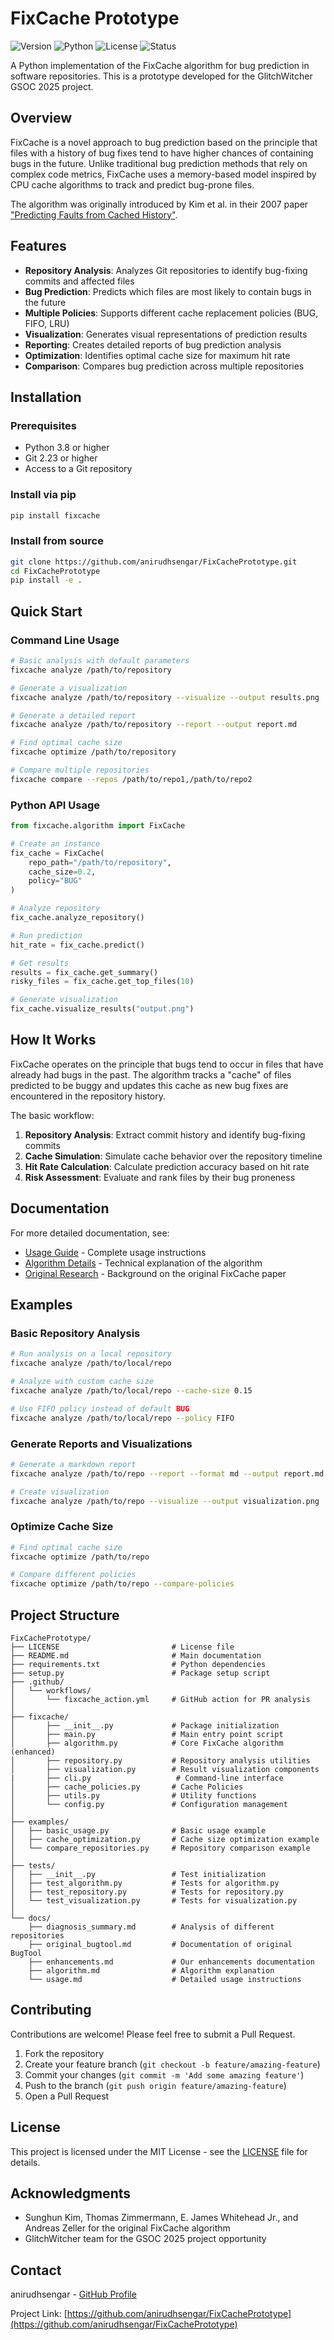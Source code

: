 # FixCache Prototype

![Version](https://img.shields.io/badge/version-0.1.0-blue)
![Python](https://img.shields.io/badge/python-3.8+-brightgreen)
![License](https://img.shields.io/badge/license-MIT-green)
![Status](https://img.shields.io/badge/status-prototype-orange.svg)

A Python implementation of the FixCache algorithm for bug prediction in software repositories. This is a prototype developed for the GlitchWitcher GSOC 2025 project.

## Overview

FixCache is a novel approach to bug prediction based on the principle that files with a history of bug fixes tend to have higher chances of containing bugs in the future. Unlike traditional bug prediction methods that rely on complex code metrics, FixCache uses a memory-based model inspired by CPU cache algorithms to track and predict bug-prone files.

The algorithm was originally introduced by Kim et al. in their 2007 paper ["Predicting Faults from Cached History"](https://dl.acm.org/doi/10.1109/ICSE.2007.66).

## Features

- **Repository Analysis**: Analyzes Git repositories to identify bug-fixing commits and affected files
- **Bug Prediction**: Predicts which files are most likely to contain bugs in the future
- **Multiple Policies**: Supports different cache replacement policies (BUG, FIFO, LRU)
- **Visualization**: Generates visual representations of prediction results
- **Reporting**: Creates detailed reports of bug prediction analysis
- **Optimization**: Identifies optimal cache size for maximum hit rate
- **Comparison**: Compares bug prediction across multiple repositories

## Installation

### Prerequisites

- Python 3.8 or higher
- Git 2.23 or higher
- Access to a Git repository

### Install via pip

```bash
pip install fixcache
```

### Install from source

```bash
git clone https://github.com/anirudhsengar/FixCachePrototype.git
cd FixCachePrototype
pip install -e .
```

## Quick Start

### Command Line Usage

```bash
# Basic analysis with default parameters
fixcache analyze /path/to/repository

# Generate a visualization
fixcache analyze /path/to/repository --visualize --output results.png

# Generate a detailed report
fixcache analyze /path/to/repository --report --output report.md

# Find optimal cache size
fixcache optimize /path/to/repository

# Compare multiple repositories
fixcache compare --repos /path/to/repo1,/path/to/repo2
```

### Python API Usage

```python
from fixcache.algorithm import FixCache

# Create an instance
fix_cache = FixCache(
    repo_path="/path/to/repository",
    cache_size=0.2,
    policy="BUG"
)

# Analyze repository
fix_cache.analyze_repository()

# Run prediction
hit_rate = fix_cache.predict()

# Get results
results = fix_cache.get_summary()
risky_files = fix_cache.get_top_files(10)

# Generate visualization
fix_cache.visualize_results("output.png")
```

## How It Works

FixCache operates on the principle that bugs tend to occur in files that have already had bugs in the past. The algorithm tracks a "cache" of files predicted to be buggy and updates this cache as new bug fixes are encountered in the repository history.

The basic workflow:

1. **Repository Analysis**: Extract commit history and identify bug-fixing commits
2. **Cache Simulation**: Simulate cache behavior over the repository timeline
3. **Hit Rate Calculation**: Calculate prediction accuracy based on hit rate
4. **Risk Assessment**: Evaluate and rank files by their bug proneness

## Documentation

For more detailed documentation, see:

- [Usage Guide](docs/usage.md) - Complete usage instructions
- [Algorithm Details](docs/algorithm.md) - Technical explanation of the algorithm
- [Original Research](docs/original_bugtool.md) - Background on the original FixCache paper

## Examples

### Basic Repository Analysis

```bash
# Run analysis on a local repository
fixcache analyze /path/to/local/repo

# Analyze with custom cache size
fixcache analyze /path/to/local/repo --cache-size 0.15

# Use FIFO policy instead of default BUG
fixcache analyze /path/to/local/repo --policy FIFO
```

### Generate Reports and Visualizations

```bash
# Generate a markdown report
fixcache analyze /path/to/repo --report --format md --output report.md

# Create visualization
fixcache analyze /path/to/repo --visualize --output visualization.png
```

### Optimize Cache Size

```bash
# Find optimal cache size
fixcache optimize /path/to/repo

# Compare different policies
fixcache optimize /path/to/repo --compare-policies
```

## Project Structure

```
FixCachePrototype/
├── LICENSE                         # License file
├── README.md                       # Main documentation
├── requirements.txt                # Python dependencies
├── setup.py                        # Package setup script
├── .github/
│   └── workflows/
│       └── fixcache_action.yml     # GitHub action for PR analysis
│
├── fixcache/
│       ├── __init__.py             # Package initialization
│       ├── main.py                 # Main entry point script
│       ├── algorithm.py            # Core FixCache algorithm (enhanced)
│       ├── repository.py           # Repository analysis utilities
│       ├── visualization.py        # Result visualization components
|       ├── cli.py                   # Command-line interface
│       ├── cache_policies.py       # Cache Policies
│       ├── utils.py                # Utility functions
│       └── config.py               # Configuration management
│
├── examples/
│   ├── basic_usage.py              # Basic usage example
│   ├── cache_optimization.py       # Cache size optimization example
│   └── compare_repositories.py     # Repository comparison example
│
├── tests/
│   ├── __init__.py                 # Test initialization
│   ├── test_algorithm.py           # Tests for algorithm.py
│   ├── test_repository.py          # Tests for repository.py
│   └── test_visualization.py       # Tests for visualization.py
│
└── docs/
    ├── diagnosis_summary.md        # Analysis of different repositories
    ├── original_bugtool.md         # Documentation of original BugTool
    ├── enhancements.md             # Our enhancements documentation
    ├── algorithm.md                # Algorithm explanation
    └── usage.md                    # Detailed usage instructions
```

## Contributing

Contributions are welcome! Please feel free to submit a Pull Request.

1. Fork the repository
2. Create your feature branch (`git checkout -b feature/amazing-feature`)
3. Commit your changes (`git commit -m 'Add some amazing feature'`)
4. Push to the branch (`git push origin feature/amazing-feature`)
5. Open a Pull Request

## License

This project is licensed under the MIT License - see the [LICENSE](LICENSE) file for details.

## Acknowledgments

- Sunghun Kim, Thomas Zimmermann, E. James Whitehead Jr., and Andreas Zeller for the original FixCache algorithm
- GlitchWitcher team for the GSOC 2025 project opportunity

## Contact

anirudhsengar - [GitHub Profile](https://github.com/anirudhsengar)

Project Link: [https://github.com/anirudhsengar/FixCachePrototype](https://github.com/anirudhsengar/FixCachePrototype)
